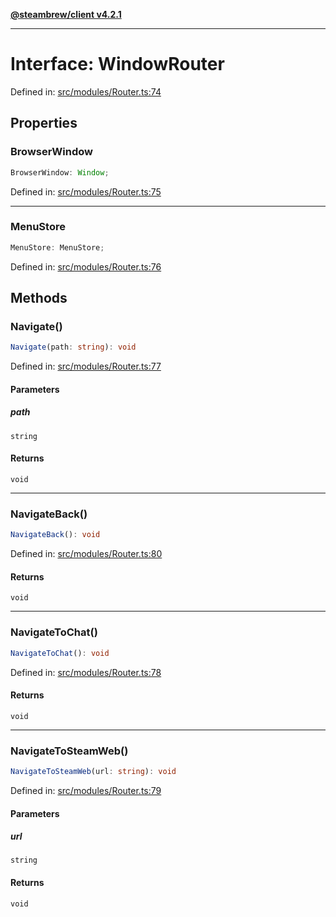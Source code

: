 [**@steambrew/client v4.2.1**](../README.md)

***

# Interface: WindowRouter

Defined in: [src/modules/Router.ts:74](https://github.com/SteamClientHomebrew/SDK/blob/main/typescript-packages/client/src/modules/Router.ts#L74)

## Properties

### BrowserWindow

```ts
BrowserWindow: Window;
```

Defined in: [src/modules/Router.ts:75](https://github.com/SteamClientHomebrew/SDK/blob/main/typescript-packages/client/src/modules/Router.ts#L75)

***

### MenuStore

```ts
MenuStore: MenuStore;
```

Defined in: [src/modules/Router.ts:76](https://github.com/SteamClientHomebrew/SDK/blob/main/typescript-packages/client/src/modules/Router.ts#L76)

## Methods

### Navigate()

```ts
Navigate(path: string): void
```

Defined in: [src/modules/Router.ts:77](https://github.com/SteamClientHomebrew/SDK/blob/main/typescript-packages/client/src/modules/Router.ts#L77)

#### Parameters

##### path

`string`

#### Returns

`void`

***

### NavigateBack()

```ts
NavigateBack(): void
```

Defined in: [src/modules/Router.ts:80](https://github.com/SteamClientHomebrew/SDK/blob/main/typescript-packages/client/src/modules/Router.ts#L80)

#### Returns

`void`

***

### NavigateToChat()

```ts
NavigateToChat(): void
```

Defined in: [src/modules/Router.ts:78](https://github.com/SteamClientHomebrew/SDK/blob/main/typescript-packages/client/src/modules/Router.ts#L78)

#### Returns

`void`

***

### NavigateToSteamWeb()

```ts
NavigateToSteamWeb(url: string): void
```

Defined in: [src/modules/Router.ts:79](https://github.com/SteamClientHomebrew/SDK/blob/main/typescript-packages/client/src/modules/Router.ts#L79)

#### Parameters

##### url

`string`

#### Returns

`void`
